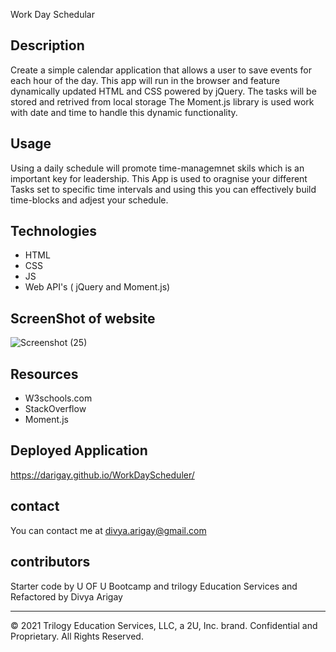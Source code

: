 Work Day Schedular

## Description
Create a simple calendar application that allows a user to save events for each hour of the day. This app will run in the browser and feature dynamically updated HTML and CSS powered by jQuery.
The tasks will be stored and retrived from local storage
The Moment.js library is used work with date and time to handle this dynamic functionality.

## Usage
Using a daily schedule will promote time-managemnet skils which is an important key for leadership.
This App is used to oragnise your different Tasks set to specific time intervals and using this you can effectively build time-blocks and adjest your schedule.

## Technologies
- HTML
- CSS
- JS
- Web API's ( jQuery and Moment.js)


## ScreenShot of website

![Screenshot (25)](https://user-images.githubusercontent.com/94805706/150699196-4ca29caa-a611-4e6f-9919-2008ca988d5b.jpg)


## Resources
- W3schools.com
- StackOverflow
- Moment.js 

## Deployed Application
https://darigay.github.io/WorkDayScheduler/

## contact
You can contact me at divya.arigay@gmail.com

## contributors
Starter code by U OF U Bootcamp and trilogy Education Services and Refactored by Divya Arigay

- - -
© 2021 Trilogy Education Services, LLC, a 2U, Inc. brand. Confidential and Proprietary. All Rights Reserved.
